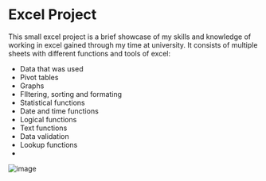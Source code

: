 # Excel Project

This small excel project is a brief showcase of my skills and knowledge of working in excel gained through my time at university. It consists of multiple sheets with different functions and tools of excel:

- Data that was used
- Pivot tables
- Graphs
- FIltering, sorting and formating
- Statistical functions
- Date and time functions
- Logical functions
- Text functions
- Data validation
- Lookup functions
- 
![image](https://user-images.githubusercontent.com/99446425/169713408-c9a3e820-b978-4053-b0fb-948879965780.png)
